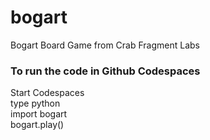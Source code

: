 # bogart
Bogart Board Game from Crab Fragment Labs  

### To run the code in Github Codespaces  
Start Codespaces  
type python  
import bogart  
bogart.play()  
